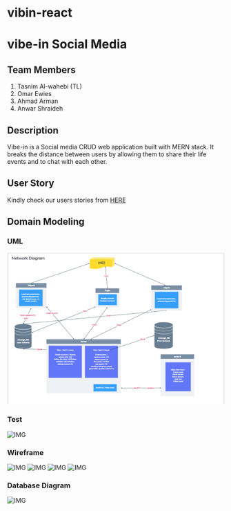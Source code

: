 # vibin-react
# vibe-in Social Media

## Team Members
1. Tasnim Al-wahebi (TL)
2. Omar Ewies
3. Ahmad Arman
4. Anwar Shraideh


## Description

Vibe-in is a Social media  CRUD web application built with MERN stack. It breaks the distance between users by allowing them to share their life events and to chat with each other.


## User Story

Kindly check our users stories from [HERE](https://trello.com/b/ZUhWSKWo/vibe-in-userstory)

## Domain Modeling

### **UML**

![IMG](https://github.com/social-media-asac/vybin/blob/main/img/UmlPrject.PNG)

### **Test**
![IMG]()
### **Wireframe**

![IMG]()
![IMG]()
![IMG]()
![IMG]()


### **Database Diagram**
![IMG](img/db.PNG)
